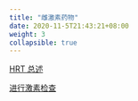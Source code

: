 ```yaml
---
title: "雌激素药物"
date: 2020-11-5T21:43:21+08:00
weight: 3
collapsible: true
---
```


<a href="../hrt">HRT 总述</a>

<a href="../check">进行激素检查</a>
